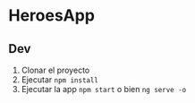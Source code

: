 # HeroesApp

## Dev

1. Clonar el proyecto
2. Ejecutar ```npm install```
4. Ejecutar la app ```npm start``` o bien ```ng serve -o```
